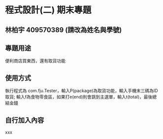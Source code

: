 # 程式設計(二) 期末專題
## 林柏宇 409570389 (請改為姓名與學號)

## 專題用途
便利商店買東西，還有取貨功能

## 使用方式
執行程式為 com.fju.Tester，輸入P(package)為取貨功能，輸入手機末三碼為ID取貨;
輸入f為食物零食區，如果打e(end)則會跳到主選單，輸入t(total)，最後總結金錢

## 自行加入內容
xxx